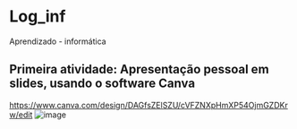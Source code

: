# Log_inf
Aprendizado - informática 

## Primeira atividade: Apresentação pessoal em slides, usando o software Canva
https://www.canva.com/design/DAGfsZElSZU/cVFZNXpHmXP54OjmGZDKrw/edit
![image](https://github.com/user-attachments/assets/d1b9aacb-a817-4228-98f1-e289a1f37098)
